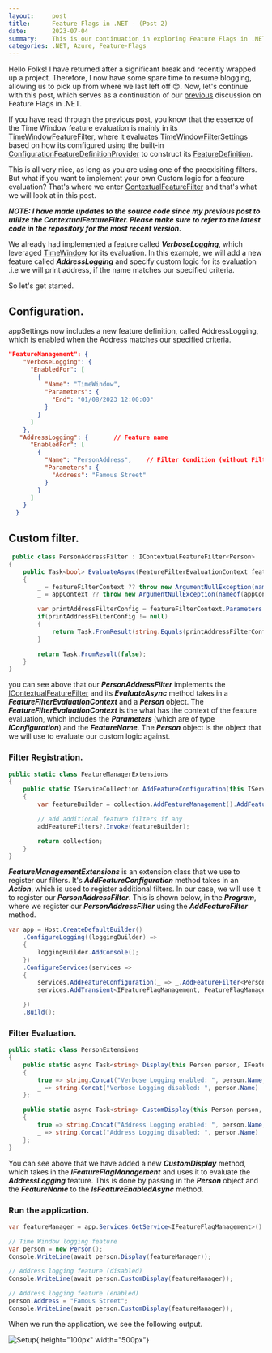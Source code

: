 ```yaml
---
layout:     post
title:      Feature Flags in .NET - (Post 2)
date:       2023-07-04
summary:    This is our continuation in exploring Feature Flags in .NET series.
categories: .NET, Azure, Feature-Flags
---
```



Hello Folks! I have returned after a significant break and recently wrapped up a project. Therefore, I now have some spare time to resume blogging, allowing us to pick up from where we last left off 😊. Now, let's continue with this post, which serves as a continuation of our [previous]({{site.url}}/Feature-Flags-In-NET-1) discussion on Feature Flags in .NET.

If you have read through the previous post, you know that the essence of the Time Window feature evaluation is mainly in its [TimeWindowFeatureFilter](https://github.com/microsoft/FeatureManagement-Dotnet/blob/main/src/Microsoft.FeatureManagement/FeatureFilters/TimeWindowFilter.cs), where it evaluates [TimeWindowFilterSettings](https://github.com/microsoft/FeatureManagement-Dotnet/blob/main/src/Microsoft.FeatureManagement/FeatureFilters/TimeWindowFilterSettings.cs) based on how its comfigured using the built-in [ConfigurationFeatureDefinitionProvider](https://github.com/microsoft/FeatureManagement-Dotnet/blob/main/src/Microsoft.FeatureManagement/ConfigurationFeatureDefinitionProvider.cs) to construct its [FeatureDefinition](https://github.com/microsoft/FeatureManagement-Dotnet/blob/main/src/Microsoft.FeatureManagement/FeatureDefinition.cs).


This is all very nice, as long as you are using one of the preexisiting filters. But what if you want to implement your own Custom logic for a feature evaluation? That's where we enter [ContextualFeatureFilter](https://github.com/microsoft/FeatureManagement-Dotnet/blob/main/src/Microsoft.FeatureManagement/IContextualFeatureFilter.cs) and that's what we will look at in this post.

***NOTE: I have made updates to the source code since my previous post to utilize the ContextualFeatureFilter. Please make sure to refer to the latest code in the repository for the most recent version.***

We already had implemented a feature called ***VerboseLogging***, which leveraged  [TimeWindow]() for its evaluation. In this example, we will add a new feature called ***AddressLogging*** and specify custom logic for its evaluation .i.e  we will print address, if the name matches our specified criteria.

So let's get started.

## Configuration.

appSettings now includes a new feature definition, called AddressLogging, which is enabled when the Address matches our specified criteria.

~~~json
"FeatureManagement": {
    "VerboseLogging": {
      "EnabledFor": [
        {
          "Name": "TimeWindow",
          "Parameters": {
            "End": "01/08/2023 12:00:00"
          }
        }
      ]
    },
   "AddressLogging": {       // Feature name
      "EnabledFor": [
        {
          "Name": "PersonAddress",    // Filter Condition (without Filter suffix)
          "Parameters": {
            "Address": "Famous Street"
          }
        }
      ]
    }
  }  
~~~

## Custom filter.

~~~csharp
 public class PersonAddressFilter : IContextualFeatureFilter<Person>
{        
    public Task<bool> EvaluateAsync(FeatureFilterEvaluationContext featureFilterContext, Person appContext)
    {
        _ = featureFilterContext ?? throw new ArgumentNullException(nameof(featureFilterContext));
        _ = appContext ?? throw new ArgumentNullException(nameof(appContext));

        var printAddressFilterConfig = featureFilterContext.Parameters.Get<Person>();
        if(printAddressFilterConfig != null)
        {
            return Task.FromResult(string.Equals(printAddressFilterConfig.Address, appContext.Address, StringComparison.InvariantCultureIgnoreCase));
        }

        return Task.FromResult(false);
    }
}
~~~

you can see above that our ***PersonAddressFilter*** implements the [IContextualFeatureFilter]() and its ***EvaluateAsync*** method takes in a ***FeatureFilterEvaluationContext*** and a ***Person*** object. The ***FeatureFilterEvaluationContext*** is the what has the context of the feature evaluation, which includes the ***Parameters*** (which are of type ***IConfiguration***) and the ***FeatureName***. The ***Person*** object is the object that we will use to evaluate our custom logic against.


### Filter Registration.

~~~csharp
public static class FeatureManagerExtensions
{
    public static IServiceCollection AddFeatureConfiguration(this IServiceCollection collection, Action<IFeatureManagementBuilder> addFeatureFilters = null)
    {
        var featureBuilder = collection.AddFeatureManagement().AddFeatureFilter<TimeWindowFilter>();

        // add additional feature filters if any
        addFeatureFilters?.Invoke(featureBuilder);

        return collection;
    }
}
~~~

***FeatureManagementExtensions*** is an extension class that we use to register our filters. It's ***AddFeatureConfiguration*** method takes in an ***Action<IFeatureManagementBuilder>***, which is used to register additional filters. In our case, we will use it to register our ***PersonAddressFilter***.
This is shown below, in the ***Program***, where we register our ***PersonAddressFilter*** using the ***AddFeatureFilter*** method.

~~~csharp
var app = Host.CreateDefaultBuilder()
    .ConfigureLogging((loggingBuilder) =>
    {
        loggingBuilder.AddConsole();
    })
    .ConfigureServices(services =>
    {
        services.AddFeatureConfiguration(_ => _.AddFeatureFilter<PersonAddressFilter>());
        services.AddTransient<IFeatureFlagManagement, FeatureFlagManagement>();

    })
    .Build();
~~~

### Filter Evaluation.

~~~csharp
public static class PersonExtensions
{
    public static async Task<string> Display(this Person person, IFeatureFlagManagement featureManager) => await featureManager.IsFeatureEnabledAsync(person) switch
    {
        true => string.Concat("Verbose Logging enabled: ", person.Name, " - ", person.Address),
        _ => string.Concat("Verbose Logging disabled: ", person.Name)
    };

    public static async Task<string> CustomDisplay(this Person person, IFeatureFlagManagement featureManager) => await featureManager.IsFeatureEnabledAsync("AddressLogging", person) switch
    {
        true => string.Concat("Address Logging enabled: ", person.Name, " - ", person.Address),
        _ => string.Concat("Address Logging disabled: ", person.Name)
    };
}
~~~

You can see above that we have added a new ***CustomDisplay*** method, which takes in the ***IFeatureFlagManagement*** and uses it to evaluate the ***AddressLogging*** feature. This is done by passing in the ***Person*** object and the ***FeatureName*** to the ***IsFeatureEnabledAsync*** method.

### Run the application.

~~~csharp
var featureManager = app.Services.GetService<IFeatureFlagManagement>()!;

// Time Window logging feature
var person = new Person();
Console.WriteLine(await person.Display(featureManager));

// Address logging feature (disabled)
Console.WriteLine(await person.CustomDisplay(featureManager));

// Address logging feature (enabled)
person.Address = "Famous Street";
Console.WriteLine(await person.CustomDisplay(featureManager));
~~~

When we run the application, we see the following output.   

![Setup]({{site.url}}/images/fflags-3.png){:height="100px" width="500px"}


